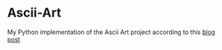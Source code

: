 # Ascii-Art
My Python implementation of the Ascii Art project according to this [blog post](https://robertheaton.com/2018/06/12/programming-projects-for-advanced-beginners-ascii-art/)
